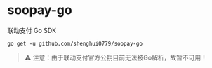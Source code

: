 # soopay-go

联动支付 Go SDK

```shell
go get -u github.com/shenghui0779/soopay-go
```

> ⚠️ 注意：由于联动支付官方公钥目前无法被Go解析，故暂不可用！
